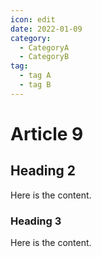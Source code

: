 ```yaml
---
icon: edit
date: 2022-01-09
category:
  - CategoryA
  - CategoryB
tag:
  - tag A  
  - tag B
---
```


# Article 9

## Heading 2

Here is the content.

### Heading 3

Here is the content.
